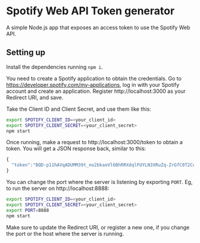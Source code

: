 # Spotify Web API Token generator

A simple Node.js app that exposes an access token to use the Spotify Web API.



## Setting up

Install the dependencies running `npm i`.

You need to create a Spotify application to obtain the credentials. Go to https://developer.spotify.com/my-applications, log in with your Spotify account and create an application. Register http://localhost:3000 as your Redirect URI, and save.

Take the Client ID and Client Secret, and use them like this:

```bash
export SPOTIFY_CLIENT_ID=<your_client_id>
export SPOTIFY_CLIENT_SECRET=<your_client_secret>
npm start
```

Once running, make a request to http://localhost:3000/token to obtain a token. You will get a JSON response back, similar to this:

```js
{
  "token":"BQD-p11hAVqADUMM39t_no2bkaoVl6BhRRXdqlFUYLN3XRuZq-ZrGfC0T2CoN376g4wG6FZ4Pe3qEHx3ruijCQ"
}
```

You can change the port where the server is listening by exporting `PORT`. Eg, to run the server on http://localhost:8888:

```bash
export SPOTIFY_CLIENT_ID=<your_client_id>
export SPOTIFY_CLIENT_SECRET=<your_client_secret>
export PORT=8888
npm start
```

Make sure to update the Redirect URI, or register a new one, if you change the port or the host where the server is running.
